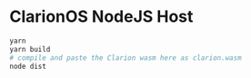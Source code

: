 # ClarionOS NodeJS Host

```sh
yarn
yarn build
# compile and paste the Clarion wasm here as clarion.wasm
node dist
```
